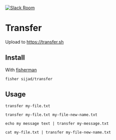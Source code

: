 [slack-link]: https://fisherman-wharf.herokuapp.com
[slack-badge]: https://fisherman-wharf.herokuapp.com/badge.svg
[fisherman]: https://github.com/fisherman/fisherman

[![Slack Room][slack-badge]][slack-link]

# Transfer

Upload to <https://transfer.sh>

## Install

With [fisherman]

```
fisher sijad/transfer
```

## Usage

```fish
transfer my-file.txt
```

```fish
transfer my-file.txt my-file-new-name.txt
```

```fish
echo my message text | transfer my-message.txt
```

```fish
cat my-file.txt | transfer my-file-new-name.txt
```
